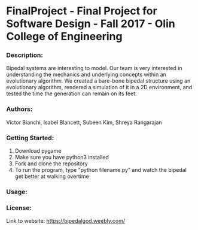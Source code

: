 # FinalProject - Final Project for Software Design - Fall 2017 - Olin College of Engineering


### Description:
Bipedal systems are interesting to model. Our team is very interested in understanding the mechanics and underlying concepts within an evolutionary algorithm. We created a bare-bone bipedal structure using an evolutionary algorithm, rendered a simulation of it in a 2D environment, and tested the time the generation can remain on its feet.

### Authors:
Victor Bianchi, Isabel Blancett, Subeen Kim, Shreya Rangarajan


### Getting Started:
1. Download pygame
2. Make sure you have python3 installed
3. Fork and clone the repository
4. To run the program, type "python filename.py" and watch the bipedal get better at walking overtime 

### Usage:

### License:





Link to website: https://bipedalgod.weebly.com/
